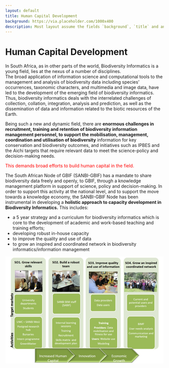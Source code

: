 ```yaml
---
layout: default
title: Human Capital Development
background: https://via.placeholder.com/1000x400
description: Most layout assume the fields `background`, `title` and an optional `description`
---
```

# Human Capital Development
In South Africa, as in other parts of the world, Biodiversity Informatics is a young field, lies at the nexus of a number of disciplines.  
The broad application of information science and computational tools to the management and analysis of biodiversity data including species’ occurrences,
taxonomic characters, and multimedia and image data, have led to the development of the emerging field of biodiversity informatics.  Thus, biodiversity 
informatics deals with the interrelated challenges of collection, collation, integration, analysis and prediction, as well as the dissemination of data and
information related to the biotic resources of the Earth.
  
Being such a new and dynamic field, there are <strong>enormous challenges in recruitment, training and retention of biodiversity information management personnel, to
support the mobilisation, management, coordination and utilisation of biodiversity</strong> information for key conservation and biodiversity outcomes, and initiatives
such as IPBES and the Aichi targets that require relevant data to meet the science-policy and decision-making needs.

<p style="color:red"> This demands broad efforts to build human capital in the field.</p> 

The South African Node of GBIF (SANBI-GBIF) has a mandate to share biodiversity data freely and openly, to GBIF, through a knowledge management platform in support 
of science, policy and decision-making.  In order to support this activity at the national level, and to support the move towards a knowledge economy, 
the SANBI-GBIF Node has been instrumental in developing a **holistic approach to capacity development in Biodiversity Informatics.**  This includes: 


- a 5 year strategy and a curriculum for biodiversity informatics which is core to the development of academic and work-based teaching and training efforts;
- developing robust in-house capacity
- to improve the quality and use of data
- to grow an inspired and coordinated network in biodiversity informatics/information management

![Holistic Approach to Capacity Development](assets/images/Holistic.jpg)
  




